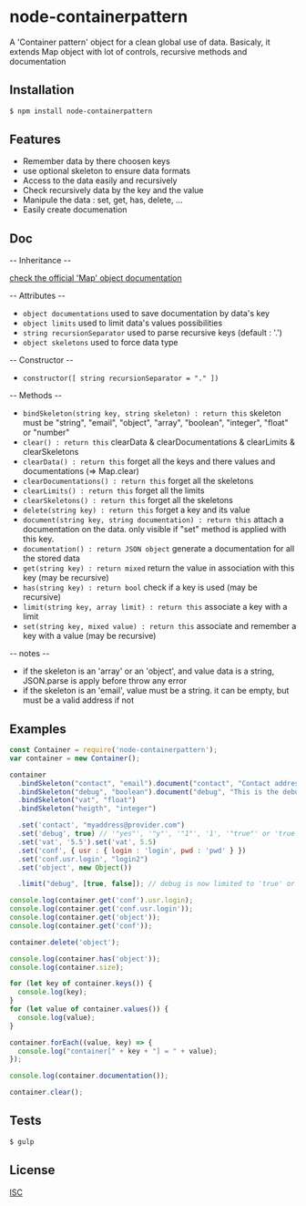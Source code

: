 # node-containerpattern
A 'Container pattern' object for a clean global use of data.
Basicaly, it extends Map object with lot of controls, recursive methods and documentation


## Installation

```bash
$ npm install node-containerpattern
```

## Features

  * Remember data by there choosen keys
  * use optional skeleton to ensure data formats
  * Access to the data easily and recursively
  * Check recursively data by the key and the value
  * Manipule the data : set, get, has, delete, ...
  * Easily create documenation

## Doc

  -- Inheritance --

  [check the official 'Map' object documentation](https://developer.mozilla.org/en-US/docs/Web/JavaScript/Reference/Global_Objects/Map)

  -- Attributes --

  * ``` object documentations ``` used to save documentation by data's key
  * ``` object limits ``` used to limit data's values possibilities
  * ``` string recursionSeparator ``` used to parse recursive keys (default : '.')
  * ``` object skeletons ``` used to force data type

  -- Constructor --

  * ``` constructor([ string recursionSeparator = "." ]) ```

  -- Methods --

  * ``` bindSkeleton(string key, string skeleton) : return this ``` skeleton must be "string", "email", "object", "array", "boolean", "integer", "float" or "number"
  * ``` clear() : return this ``` clearData & clearDocumentations & clearLimits & clearSkeletons
  * ``` clearData() : return this ``` forget all the keys and there values and documentations (=> Map.clear)
  * ``` clearDocumentations() : return this ``` forget all the skeletons
  * ``` clearLimits() : return this ``` forget all the limits
  * ``` clearSkeletons() : return this ``` forget all the skeletons
  * ``` delete(string key) : return this ``` forget a key and its value
  * ``` document(string key, string documentation) : return this ``` attach a documentation on the data. only visible if "set" method is applied with this key.
  * ``` documentation() : return JSON object ``` generate a documentation for all the stored data
  * ``` get(string key) : return mixed ``` return the value in association with this key (may be recursive)
  * ``` has(string key) : return bool ``` check if a key is used (may be recursive)
  * ``` limit(string key, array limit) : return this ``` associate a key with a limit
  * ``` set(string key, mixed value) : return this ``` associate and remember a key with a value (may be recursive)

  -- notes --

  * if the skeleton is an 'array' or an 'object', and value data is a string, JSON.parse is apply before throw any error
  * if the skeleton is an 'email', value must be a string. it can be empty, but must be a valid address if not

## Examples

```js
const Container = require('node-containerpattern');
var container = new Container();

container
  .bindSkeleton("contact", "email").document("contact", "Contact address")
  .bindSkeleton("debug", "boolean").document("debug", "This is the debug module")
  .bindSkeleton("vat", "float")
  .bindSkeleton("heigth", "integer")

  .set('contact', "myaddress@provider.com")
  .set('debug', true) // '"yes"', '"y"', '"1"', '1', '"true"' or 'true' => get = true, else => get = false
  .set('vat', '5.5').set('vat', 5.5)
  .set('conf', { usr : { login : 'login', pwd : 'pwd' } })
  .set('conf.usr.login', "login2")
  .set('object', new Object())

  .limit("debug", [true, false]); // debug is now limited to 'true' or 'false'

console.log(container.get('conf').usr.login);
console.log(container.get('conf.usr.login'));
console.log(container.get('object'));
console.log(container.get('conf'));

container.delete('object');

console.log(container.has('object'));
console.log(container.size);

for (let key of container.keys()) {
  console.log(key);
}
for (let value of container.values()) {
  console.log(value);
}

container.forEach((value, key) => {
  console.log("container[" + key + "] = " + value);
});

console.log(container.documentation());

container.clear();
```

## Tests

```bash
$ gulp
```

## License

  [ISC](LICENSE)
